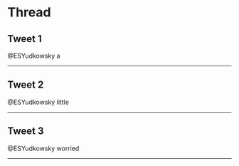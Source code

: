 # Thread

## Tweet 1

@ESYudkowsky a

---

## Tweet 2

@ESYudkowsky little

---

## Tweet 3

@ESYudkowsky worried

---

